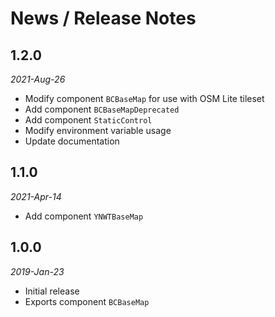 # News / Release Notes

## 1.2.0 

*2021-Aug-26*

- Modify component `BCBaseMap` for use with OSM Lite tileset
- Add component `BCBaseMapDeprecated`
- Add component `StaticControl`
- Modify environment variable usage
- Update documentation

## 1.1.0 

*2021-Apr-14*

- Add component `YNWTBaseMap`

## 1.0.0 

*2019-Jan-23*

- Initial release
- Exports component `BCBaseMap`
